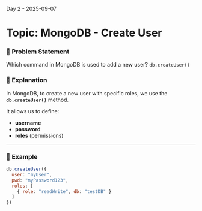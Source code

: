 Day 2 - 2025-09-07

# Topic: MongoDB - Create User
### 🔹 Problem Statement
Which command in MongoDB is used to add a new user?
`db.createUser()`

### 🔹 Explanation
In MongoDB, to create a new user with specific roles, we use the **`db.createUser()`** method.  

It allows us to define:
- **username**  
- **password**  
- **roles** (permissions)

---

### 🔹 Example
```js
db.createUser({
  user: "myUser",
  pwd: "myPassword123",
  roles: [
    { role: "readWrite", db: "testDB" }
  ]
})
